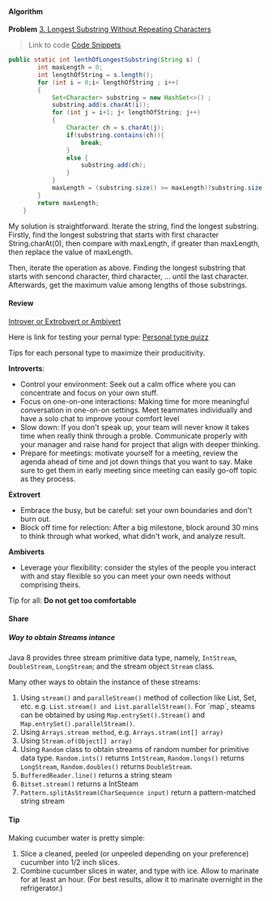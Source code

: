 #### Algorithm
**Problem** [3. Longest Substring Without Repeating Characters](https://leetcode.com/problems/longest-substring-without-repeating-characters/description/) 
> Link to code [Code Snippets](https://github.com/yongdu/java-code-repo/blob/master/src/yong/du/leetcode/LongestSubstringWithoutRepeatingCharacter.java)

```java
public static int lenthOfLongestSubstring(String s) {
		int maxLength = 0;
		int lengthOfString = s.length();
		for (int i = 0;i< lengthOfString ; i++)
		{
			Set<Character> substring = new HashSet<>() ;
			substring.add(s.charAt(i));
			for (int j = i+1; j< lengthOfString; j++)
			{
				Character ch = s.charAt(j);
				if(substring.contains(ch)){
					break;
				}
				else {
					substring.add(ch);
				}	
			}
			maxLength = (substring.size() >= maxLength)?substring.size():maxLength;
		}
		return maxLength;
	}

```

My solution is straightforward. Iterate the string, find the longest substring.
Firstly, find the longest substring that starts with first character String.charAt(0), then compare with maxLength, if greater than maxLength, then replace the value of maxLength.

Then, iterate the operation as above. Finding the longest substring that starts with sencond character, third character, ... until the last character. Afterwards, get the maximum value among  lengths of those substrings.

#### Review
[Introver or Extrobvert or Ambivert](https://medium.com/taking-note/introvert-or-extrovert-heres-how-to-boost-your-productivity-94fce2d1c39)

Here is link for testing your pernal type: [Personal type quizz](https://ideas.ted.com/quiz-are-you-an-extrovert-introvert-or-ambivert/) 


Tips for each personal type to maximize their producitivity.


**Introverts**:
* Control your environment: Seek out a calm office where you can concentrate and focus on your own stuff.
* Focus on one-on-one interactions: Making time for more meaningful conversation in one-on-on settings. Meet teammates individually and have a solo chat to improve yoour comfort level
* Slow down: If you don't speak up, your team will never know it takes time when really think through a proble. Communicate properly with your manager and raise hand for project that align with deeper thinking.
* Prepare for meetings: motivate yourself for a meeting, review the agenda ahead of time and jot down things that you want to say. Make sure to get them in early meeting since meeting can easily go-off topic as they process.

**Extrovert**
* Embrace the busy, but be careful: set your own boundaries and don't burn out.
* Block off time for relection: After a big milestone, block around 30 mins to think through what worked, what didn't work, and analyze result.

**Ambiverts**
* Leverage your flexibility: consider the styles of the people you interact with and stay flexible so you can meet your own needs without comprising theirs.

Tip for all:
**Do not get too comfortable**


#### Share
##### Way to obtain Streams intance
Java 8 provides three stream primitive data type, namely, `IntStream`, `DoubleStream`, `LongStream`; and the stream object `Stream` class.

Many other ways to obtain the instance of these streams:
1. Using `stream()` and `paralleStream()` method of collection like List, Set, etc. e.g. `List.stream() and List.parallelStream()`. For ´map´, steams can be obtained by using `Map.entrySet().Stream()` and `Map.entrySet().parallelStream()`.
2. Using `Arrays.stream method`, e.g. `Arrays.stram(int[] array)`
3. Using `Stream.of(Object[] array)`
4. Using `Random` class to obtain streams of random number for primitive data type. `Random.ints()` returns `IntStream`, `Random.longs()` returns `LongStream`, `Random.doubles()` returns `DoubleStream`.
5. `BufferedReader.line()` returns a string steam
6. `Bitset.stream()` returns a IntSteam
7. `Pattern.splitAsStream(CharSequence input)` return a pattern-matched string stream



#### Tip
Making cucumber water is pretty simple: 
1. Slice a cleaned, peeled (or unpeeled depending on your preference) cucumber into 1/2 inch slices.
2. Combine cucumber slices in water, and type with ice. Allow to marinate for at least an hour. (For best results, allow it to marinate overnight in the refrigerator.)



